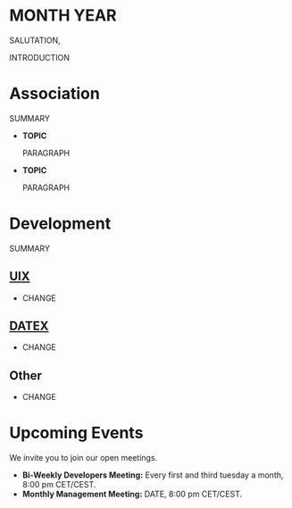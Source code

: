 # MONTH YEAR

SALUTATION,

INTRODUCTION

# Association

SUMMARY

- **TOPIC**
  
  PARAGRAPH


- **TOPIC**

  PARAGRAPH

# Development
SUMMARY

## [UIX](https://github.com/unyt-org/uix/pulls?q=is:closed%20created:YYYY-MM-01..YYYY-MM-DD)
* CHANGE

## [DATEX](https://github.com/unyt-org/datex-core-js-legacy/pulls?q=is:closed%20created:YYYY-MM-01..YYYY-MM-DD)
* CHANGE

## Other
* CHANGE

# Upcoming Events 

We invite you to join our open meetings.

* **Bi-Weekly Developers Meeting:** Every first and third tuesday a month, 8:00 pm CET/CEST.
* **Monthly Management Meeting:** DATE, 8:00 pm CET/CEST.
